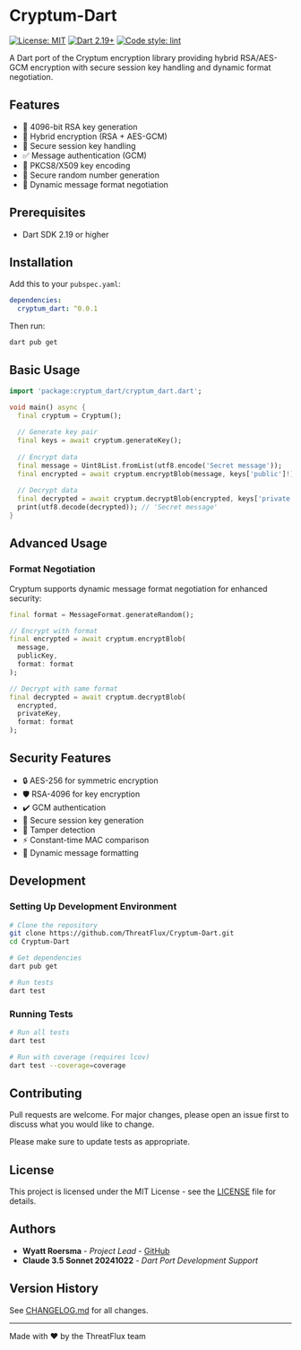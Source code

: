 # Cryptum-Dart

[![License: MIT](https://img.shields.io/badge/License-MIT-yellow.svg)](https://opensource.org/licenses/MIT)
[![Dart 2.19+](https://img.shields.io/badge/dart-2.19+-blue.svg)](https://dart.dev/get-dart)
[![Code style: lint](https://img.shields.io/badge/style-lint-4BC0F5.svg)](https://pub.dev/packages/lint)

A Dart port of the Cryptum encryption library providing hybrid RSA/AES-GCM encryption with secure session key handling and dynamic format negotiation.

## Features

- 🔐 4096-bit RSA key generation
- 🔄 Hybrid encryption (RSA + AES-GCM)
- 🔑 Secure session key handling
- ✅ Message authentication (GCM)
- 📜 PKCS8/X509 key encoding
- 🎲 Secure random number generation
- 🔀 Dynamic message format negotiation

## Prerequisites

- Dart SDK 2.19 or higher

## Installation

Add this to your `pubspec.yaml`:

```yaml
dependencies:
  cryptum_dart: ^0.0.1
```

Then run:
```bash
dart pub get
```

## Basic Usage

```dart
import 'package:cryptum_dart/cryptum_dart.dart';

void main() async {
  final cryptum = Cryptum();
  
  // Generate key pair
  final keys = await cryptum.generateKey();
  
  // Encrypt data
  final message = Uint8List.fromList(utf8.encode('Secret message'));
  final encrypted = await cryptum.encryptBlob(message, keys['public']!);
  
  // Decrypt data
  final decrypted = await cryptum.decryptBlob(encrypted, keys['private']!);
  print(utf8.decode(decrypted)); // 'Secret message'
}
```

## Advanced Usage

### Format Negotiation

Cryptum supports dynamic message format negotiation for enhanced security:

```dart
final format = MessageFormat.generateRandom();

// Encrypt with format
final encrypted = await cryptum.encryptBlob(
  message, 
  publicKey,
  format: format
);

// Decrypt with same format
final decrypted = await cryptum.decryptBlob(
  encrypted, 
  privateKey,
  format: format
);
```

## Security Features

- 🔒 AES-256 for symmetric encryption
- 🛡️ RSA-4096 for key encryption
- ✔️ GCM authentication
- 🔐 Secure session key generation
- 🛑 Tamper detection
- ⚡ Constant-time MAC comparison
- 🔀 Dynamic message formatting

## Development

### Setting Up Development Environment

```bash
# Clone the repository
git clone https://github.com/ThreatFlux/Cryptum-Dart.git
cd Cryptum-Dart

# Get dependencies
dart pub get

# Run tests
dart test
```

### Running Tests

```bash
# Run all tests
dart test

# Run with coverage (requires lcov)
dart test --coverage=coverage
```

## Contributing

Pull requests are welcome. For major changes, please open an issue first to discuss what you would like to change.

Please make sure to update tests as appropriate.

## License

This project is licensed under the MIT License - see the [LICENSE](LICENSE) file for details.

## Authors

- **Wyatt Roersma** - *Project Lead* - [GitHub](https://github.com/wroersma)
- **Claude 3.5 Sonnet 20241022** - *Dart Port Development Support*

## Version History

See [CHANGELOG.md](CHANGELOG.md) for all changes.

---

Made with ❤️ by the ThreatFlux team